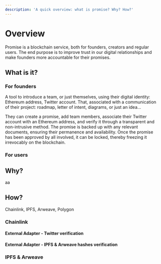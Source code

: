 ```yaml
---
description: 'A quick overview: what is promise? Why? How?'
---
```


# Overview

Promise is a blockchain service, both for founders, creators and regular users. The end purpose is to improve trust in our digital relationships and make founders more accountable for their promises.

## What is it?

### For founders

A tool to introduce a team, or just themselves, using their digital identity: Ethereum address, Twitter account. That, associated with a communication of their project: roadmap, letter of intent, diagrams, or just an idea...

They can create a promise, add team members, associate their Twitter account with an Ethereum address, and verify it through a transparent and non-intrusive method. The promise is backed up with any relevant documents, ensuring their permanence and availability. Once the promise has been approved by all involved, it can be locked, thereby freezing it irrevocably on the blockchain.

### For users



## Why?

aa

## How?

Chainlink, IPFS, Arweave, Polygon

### Chainlink

#### External Adapter - Twitter verification

#### External Adapter - IPFS & Arweave hashes verification

### IPFS & Arweave

